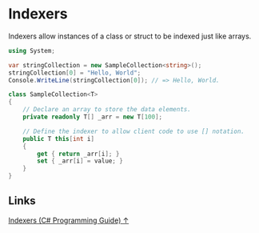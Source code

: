 # Indexers

Indexers allow instances of a class or struct to be indexed just like arrays.

```csharp
using System;

var stringCollection = new SampleCollection<string>();
stringCollection[0] = "Hello, World";
Console.WriteLine(stringCollection[0]); // => Hello, World.

class SampleCollection<T>
{
    // Declare an array to store the data elements.
    private readonly T[] _arr = new T[100];

    // Define the indexer to allow client code to use [] notation.
    public T this[int i]
    {
        get { return _arr[i]; }
        set { _arr[i] = value; }
    }
}
```

## Links

[Indexers (C# Programming Guide) ↑](https://docs.microsoft.com/en-us/dotnet/csharp/programming-guide/indexers/)
